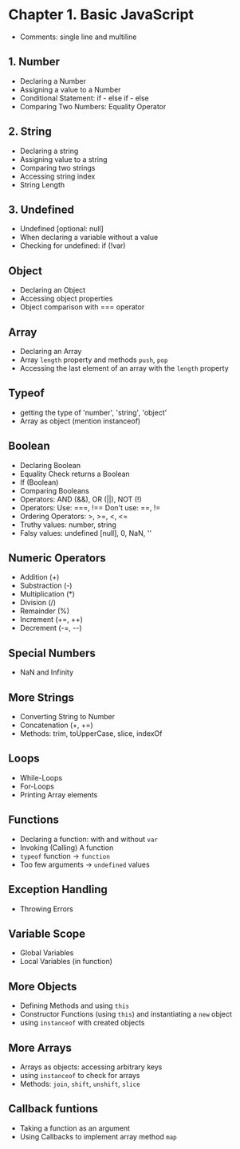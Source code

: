 # Chapter 1. Basic JavaScript

* Comments: single line and multiline

## 1. Number
* Declaring a Number
* Assigning a value to a Number 
* Conditional Statement: if - else if - else
* Comparing Two Numbers: Equality Operator


## 2. String
* Declaring a string
* Assigning value to a string
* Comparing two strings
* Accessing string index
* String Length

## 3. Undefined
* Undefined [optional: null]
* When declaring a variable without a value 
* Checking for undefined: if (!var)

## Object
* Declaring an Object
* Accessing object properties
* Object comparison with === operator

## Array
* Declaring an Array
* Array `length` property and methods  `push`, `pop`
* Accessing the last element of an array with the `length` property

## Typeof
* getting the type of 'number', 'string', 'object'
* Array as object (mention instanceof)

## Boolean
* Declaring Boolean
* Equality Check returns a Boolean
* If (Boolean)
* Comparing Booleans
* Operators: AND (&&), OR (||), NOT (!)
* Operators: Use: ===, !==   Don't use: ==, !=
* Ordering Operators: >, >=, <, <=
* Truthy values: number, string
* Falsy values: undefined [null], 0, NaN, ''

## Numeric Operators
* Addition (+)
* Substraction (-)
* Multiplication (*)
* Division (/)
* Remainder (%)
* Increment (+=, ++)
* Decrement (-=, --)

## Special Numbers
* NaN and Infinity

## More Strings
* Converting String to Number
* Concatenation (+, +=)
* Methods: trim, toUpperCase, slice, indexOf

## Loops
* While-Loops
* For-Loops
* Printing Array elements

## Functions
* Declaring a function: with and without `var`
* Invoking (Calling) A function
* `typeof` function -> `function`
* Too few arguments -> `undefined` values

## Exception Handling
* Throwing Errors

## Variable Scope
* Global Variables
* Local Variables (in function)

## More Objects
* Defining Methods and using `this`
* Constructor Functions (using `this`) and instantiating a `new` object
* using `instanceof` with created objects

## More Arrays
* Arrays as objects: accessing arbitrary keys 
* using `instanceof` to check for arrays
* Methods: `join`, `shift`, `unshift`, `slice`

## Callback funtions
* Taking a function as an argument
* Using Callbacks to implement array method `map`